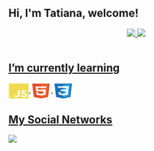 ## Hi, I'm Tatiana, welcome!

<div align="center">
  <a href="https://github.com/tpsmatos">
  <img height="180em" src="https://github-readme-stats.vercel.app/api?username=tpsmatos&show_icons=true&theme=dracula&include_all_commits=true&count_private=true"/>
  <img height="180em" src="https://github-readme-stats.vercel.app/api/top-langs/?username=tpsmatos&layout=compact&langs_count=7&theme=dracula"/>
</div>

<div style="display: inline_block"><br>
  <h2> I’m currently learning</h2>
  <img align="center" alt="Tatiana-Js" height="30" width="40" src="https://raw.githubusercontent.com/devicons/devicon/master/icons/javascript/javascript-plain.svg">
  <img align="center" alt="Tatiana-HTML" height="30" width="40" src="https://raw.githubusercontent.com/devicons/devicon/master/icons/html5/html5-original.svg">
  <img align="center" alt="Tatiana-CSS" height="30" width="40" src="https://raw.githubusercontent.com/devicons/devicon/master/icons/css3/css3-original.svg">
</div>

<div>
<h2>My Social Networks</h2>
<a href="https://www.linkedin.com/in/tpsmatos/" target="_blank"><img src="https://img.shields.io/badge/-LinkedIn-%230077B5?style=for-the-badge&logo=linkedin&logoColor=white" target="_blank"></a> 
</div>
